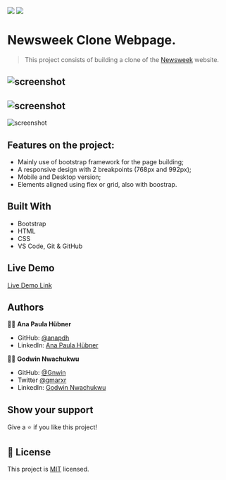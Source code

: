 

![](https://img.shields.io/badge/Microverse-blueviolet) ![](https://img.shields.io/badge/Bootstrap-purple)


# Newsweek Clone Webpage.


> This project consists of building a clone of the [Newsweek](https://www.newsweek.com/) website.


![screenshot](./assets/images/SCREENSHOT1.png)
---
![screenshot](./assets/images/SCREENSHOT2.png)
---
![screenshot](./assets/images/SCREENSHOT3.png)


## Features on the project:

- Mainly use of bootstrap framework for the page building;
- A responsive design with 2 breakpoints (768px and 992px);
- Mobile and Desktop version;
- Elements aligned using flex or grid, also with boostrap.


## Built With

- Bootstrap
- HTML
- CSS
- VS Code, Git & GitHub


## Live Demo

[Live Demo Link](https://anapdh.github.io/Newsweek-Clone/)


## Authors

👩‍💻 **Ana Paula Hübner**

- GitHub: [@anapdh](https://github.com/anapdh)
- LinkedIn: [Ana Paula Hübner](https://www.linkedin.com/in/ana-paula-h%C3%BCbner-7a9484181/)

👨‍💻 **Godwin Nwachukwu**

- GitHub: [@Gnwin](https://github.com/Gnwin)
- Twitter [@gmarxr](https://twitter.com/gmarxr)
- LinkedIn: [Godwin Nwachukwu](https://www.linkedin.com/in/n-gwin/)


## Show your support

Give a ⭐️ if you like this project!


## 📝 License

This project is [MIT](lic.url) licensed.
